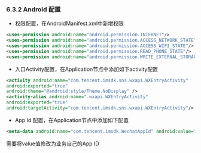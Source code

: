 ### 6.3.2 Android 配置


* 权限配置，在AndroidManifest.xml中新增权限

 ```xml
 <uses-permission android:name="android.permission.INTERNET"/>
 <uses-permission android:name="android.permission.ACCESS_NETWORK_STATE"/>
 <uses-permission android:name="android.permission.ACCESS_WIFI_STATE"/>
 <uses-permission android:name="android.permission.READ_PHONE_STATE"/>
 <uses-permission android:name="android.permission.WRITE_EXTERNAL_STORAGE"/>
 ```

* 入口Activity配置，在Application节点中添加如下activity配置

 ```xml
 <activity android:name="com.tencent.imsdk.sns.wxapi.WXEntryActivity"
 android:exported="true"
 android:theme="@android:style/Theme.NoDisplay" />
 <activity-alias android:name=".wxapi.WXEntryActivity"
 android:exported="true"
 android:targetActivity="com.tencent.imsdk.sns.wxapi.WXEntryActivity"/>
 ```

* App Id 配置，在Application节点中添加如下配置

 ```xml
 <meta-data android:name="com.tencent.imsdk.WechatAppId" android:value="{your wechat appid}"/>
 ```

 需要将value值修改为业务自己的App ID